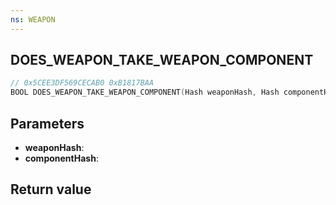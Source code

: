 ```yaml
---
ns: WEAPON
---
```

## DOES_WEAPON_TAKE_WEAPON_COMPONENT

```c
// 0x5CEE3DF569CECAB0 0xB1817BAA
BOOL DOES_WEAPON_TAKE_WEAPON_COMPONENT(Hash weaponHash, Hash componentHash);
```


## Parameters
* **weaponHash**: 
* **componentHash**: 

## Return value
